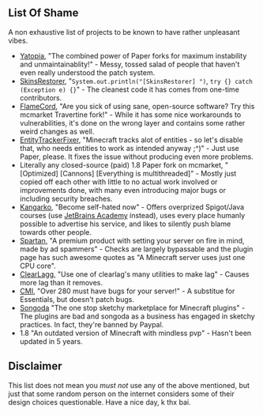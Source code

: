 ## List Of Shame
A non exhaustive list of projects to be known to have rather unpleasant vibes.

* [Yatopia](https://github.com/YatopiaMC/Yatopia), "The combined power of Paper forks for maximum instability and unmaintainablity!" - Messy, tossed salad of people that haven't even really understood the patch system.
* [SkinsRestorer](https://github.com/SkinsRestorer/SkinsRestorerX), "`System.out.println("[SkinsRestorer] ")`, `try {} catch (Exception e) {}`" - The cleanest code it has comes from one-time contributors.
* [FlameCord](https://www.mc-market.org/resources/13492/), "Are you sick of using sane, open-source software? Try this mcmarket Travertine fork!" - While it has some nice workarounds to vulnerabilities, it's done on the wrong layer and contains some rather weird changes as well.
* [EntityTrackerFixer](https://github.com/Esmorall/EntityTrackerFixer), "Minecraft tracks alot of entities - so let's disable that, who needs entities to work as intended anyway ;^)" - Just use Paper, please. It fixes the issue without producing even more problems.
* Literally any closed-source (paid) 1.8 Paper fork on mcmarket, "\[Optimized\] \[Cannons\] \[Everything is multithreaded\]" - Mostly just copied off each other with little to no actual work involved or improvements done, with many even introducing major bugs or including security breaches.
* [Kangarko](https://github.com/kangarko), "Become self-hated now" - Offers overprized Spigot/Java courses (use [JetBrains Academy](https://www.jetbrains.com/academy/) instead), uses every place humanly possible to advertise his service, and likes to silently push blame towards other people.
* [Spartan](https://www.spigotmc.org/resources/spartan-advanced-anti-cheat-hack-blocker.25638/), "A premium product with setting your server on fire in mind, made by ad spammers" - Checks are largely bypassable and the plugin page has such awesome quotes as "A Minecraft server uses just one CPU core".
* [ClearLagg](https://www.spigotmc.org/resources/clearlagg.68271/), "Use one of clearlag's many utilities to make lag" - Causes more lag than it removes.
* [CMI](https://www.spigotmc.org/resources/cmi-270-commands-insane-kits-portals-essentials-economy-mysql-sqlite-much-more.3742/), "Over 280 must have bugs for your server!" - A substitue for Essentials, but doesn't patch bugs.
* [Songoda](https://songoda.com/marketplace) "The one stop sketchy marketplace for Minecraft plugins" - The plugins are bad and songoda as a business has engaged in sketchy practices. In fact, they're banned by Paypal.
* 1.8 "An outdated version of Minecraft with mindless pvp" - Hasn't been updated in 5 years.

## Disclaimer
This list does not mean you *must not* use any of the above mentioned,
but just that some random person on the internet considers some of their design choices questionable. 
Have a nice day, k thx bai.
